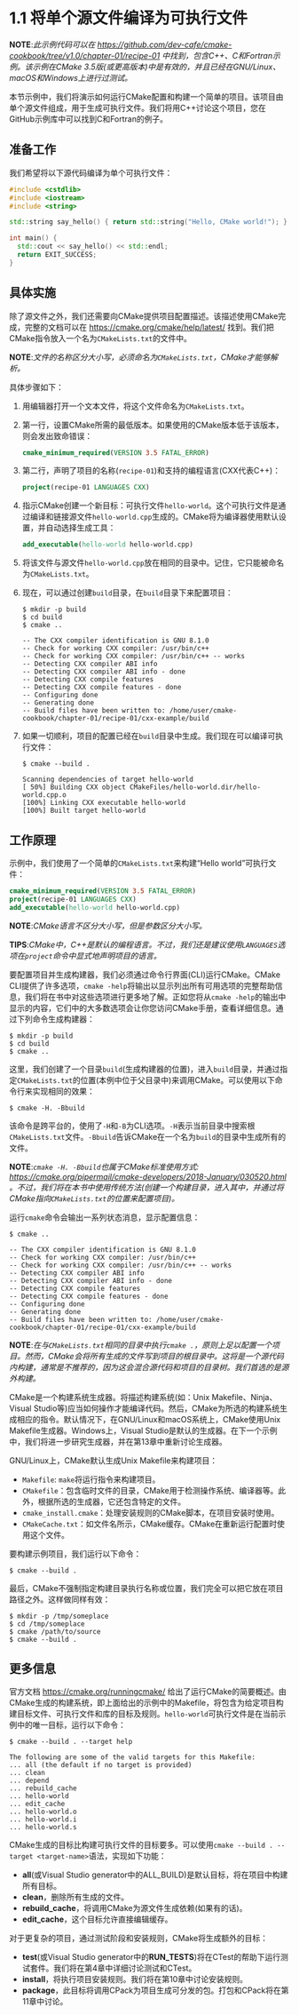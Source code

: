 # 1.1 将单个源文件编译为可执行文件

**NOTE**:*此示例代码可以在 https://github.com/dev-cafe/cmake-cookbook/tree/v1.0/chapter-01/recipe-01 中找到，包含C++、C和Fortran示例。该示例在CMake 3.5版(或更高版本)中是有效的，并且已经在GNU/Linux、macOS和Windows上进行过测试。*

本节示例中，我们将演示如何运行CMake配置和构建一个简单的项目。该项目由单个源文件组成，用于生成可执行文件。我们将用C++讨论这个项目，您在GitHub示例库中可以找到C和Fortran的例子。

## 准备工作

我们希望将以下源代码编译为单个可执行文件：

```c++
#include <cstdlib>
#include <iostream>
#include <string>

std::string say_hello() { return std::string("Hello, CMake world!"); }

int main() {
  std::cout << say_hello() << std::endl;
  return EXIT_SUCCESS;
}
```

## 具体实施

除了源文件之外，我们还需要向CMake提供项目配置描述。该描述使用CMake完成，完整的文档可以在 https://cmake.org/cmake/help/latest/ 找到。我们把CMake指令放入一个名为`CMakeLists.txt`的文件中。

**NOTE**:*文件的名称区分大小写，必须命名为`CMakeLists.txt`，CMake才能够解析。*

具体步骤如下：

1. 用编辑器打开一个文本文件，将这个文件命名为`CMakeLists.txt`。

2. 第一行，设置CMake所需的最低版本。如果使用的CMake版本低于该版本，则会发出致命错误：

   ```cmake
   cmake_minimum_required(VERSION 3.5 FATAL_ERROR)
   ```

3. 第二行，声明了项目的名称(`recipe-01`)和支持的编程语言(CXX代表C++)：

   ```cmake
   project(recipe-01 LANGUAGES CXX)
   ```

4. 指示CMake创建一个新目标：可执行文件`hello-world`。这个可执行文件是通过编译和链接源文件`hello-world.cpp`生成的。CMake将为编译器使用默认设置，并自动选择生成工具：

   ```cmake
   add_executable(hello-world hello-world.cpp)
   ```

5. 将该文件与源文件`hello-world.cpp`放在相同的目录中。记住，它只能被命名为`CMakeLists.txt`。

6. 现在，可以通过创建`build`目录，在`build`目录下来配置项目：

   ```shell
   $ mkdir -p build
   $ cd build
   $ cmake ..
   
   -- The CXX compiler identification is GNU 8.1.0
   -- Check for working CXX compiler: /usr/bin/c++
   -- Check for working CXX compiler: /usr/bin/c++ -- works
   -- Detecting CXX compiler ABI info
   -- Detecting CXX compiler ABI info - done
   -- Detecting CXX compile features
   -- Detecting CXX compile features - done
   -- Configuring done
   -- Generating done
   -- Build files have been written to: /home/user/cmake-cookbook/chapter-01/recipe-01/cxx-example/build
   ```

7. 如果一切顺利，项目的配置已经在`build`目录中生成。我们现在可以编译可执行文件：

   ```shell
   $ cmake --build .
   
   Scanning dependencies of target hello-world
   [ 50%] Building CXX object CMakeFiles/hello-world.dir/hello-world.cpp.o
   [100%] Linking CXX executable hello-world
   [100%] Built target hello-world
   ```

## 工作原理

示例中，我们使用了一个简单的`CMakeLists.txt`来构建“Hello world”可执行文件：

```cmake
cmake_minimum_required(VERSION 3.5 FATAL_ERROR)
project(recipe-01 LANGUAGES CXX)
add_executable(hello-world hello-world.cpp)
```

**NOTE**:*CMake语言不区分大小写，但是参数区分大小写。*

**TIPS**:*CMake中，C++是默认的编程语言。不过，我们还是建议使用`LANGUAGES`选项在`project`命令中显式地声明项目的语言。*

要配置项目并生成构建器，我们必须通过命令行界面(CLI)运行CMake。CMake CLI提供了许多选项，`cmake -help`将输出以显示列出所有可用选项的完整帮助信息，我们将在书中对这些选项进行更多地了解。正如您将从`cmake -help`的输出中显示的内容，它们中的大多数选项会让你您访问CMake手册，查看详细信息。通过下列命令生成构建器：

```shell
$ mkdir -p build
$ cd build
$ cmake ..
```

这里，我们创建了一个目录`build`(生成构建器的位置)，进入`build`目录，并通过指定`CMakeLists.txt`的位置(本例中位于父目录中)来调用CMake。可以使用以下命令行来实现相同的效果：

```shell
$ cmake -H. -Bbuild
```

该命令是跨平台的，使用了`-H`和`-B`为CLI选项。`-H`表示当前目录中搜索根`CMakeLists.txt`文件。`-Bbuild`告诉CMake在一个名为`build`的目录中生成所有的文件。

**NOTE**:*`cmake -H. -Bbuild`也属于CMake标准使用方式: https://cmake.org/pipermail/cmake-developers/2018-January/030520.html 。不过，我们将在本书中使用传统方法(创建一个构建目录，进入其中，并通过将CMake指向`CMakeLists.txt`的位置来配置项目)。*

运行`cmake`命令会输出一系列状态消息，显示配置信息：

```shell
$ cmake ..

-- The CXX compiler identification is GNU 8.1.0
-- Check for working CXX compiler: /usr/bin/c++
-- Check for working CXX compiler: /usr/bin/c++ -- works
-- Detecting CXX compiler ABI info
-- Detecting CXX compiler ABI info - done
-- Detecting CXX compile features
-- Detecting CXX compile features - done
-- Configuring done
-- Generating done
-- Build files have been written to: /home/user/cmake-cookbook/chapter-01/recipe-01/cxx-example/build
```

**NOTE**:*在与`CMakeLists.txt`相同的目录中执行`cmake .`，原则上足以配置一个项目。然而，CMake会将所有生成的文件写到项目的根目录中。这将是一个源代码内构建，通常是不推荐的，因为这会混合源代码和项目的目录树。我们首选的是源外构建。*

CMake是一个构建系统生成器。将描述构建系统(如：Unix Makefile、Ninja、Visual Studio等)应当如何操作才能编译代码。然后，CMake为所选的构建系统生成相应的指令。默认情况下，在GNU/Linux和macOS系统上，CMake使用Unix Makefile生成器。Windows上，Visual Studio是默认的生成器。在下一个示例中，我们将进一步研究生成器，并在第13章中重新讨论生成器。

GNU/Linux上，CMake默认生成Unix Makefile来构建项目：

* `Makefile`: `make`将运行指令来构建项目。
* `CMakefile`：包含临时文件的目录，CMake用于检测操作系统、编译器等。此外，根据所选的生成器，它还包含特定的文件。
* `cmake_install.cmake`：处理安装规则的CMake脚本，在项目安装时使用。
* `CMakeCache.txt`：如文件名所示，CMake缓存。CMake在重新运行配置时使用这个文件。

要构建示例项目，我们运行以下命令：

```shell
$ cmake --build .
```

最后，CMake不强制指定构建目录执行名称或位置，我们完全可以把它放在项目路径之外。这样做同样有效：

```shell
$ mkdir -p /tmp/someplace
$ cd /tmp/someplace
$ cmake /path/to/source
$ cmake --build .
```

## 更多信息

官方文档 https://cmake.org/runningcmake/ 给出了运行CMake的简要概述。由CMake生成的构建系统，即上面给出的示例中的Makefile，将包含为给定项目构建目标文件、可执行文件和库的目标及规则。`hello-world`可执行文件是在当前示例中的唯一目标，运行以下命令：

```shell
$ cmake --build . --target help

The following are some of the valid targets for this Makefile:
... all (the default if no target is provided)
... clean
... depend
... rebuild_cache
... hello-world
... edit_cache
... hello-world.o
... hello-world.i
... hello-world.s
```

CMake生成的目标比构建可执行文件的目标要多。可以使用`cmake --build . --target <target-name>`语法，实现如下功能：

* **all**(或Visual Studio generator中的ALL_BUILD)是默认目标，将在项目中构建所有目标。
* **clean**，删除所有生成的文件。
* **rebuild_cache**，将调用CMake为源文件生成依赖(如果有的话)。
* **edit_cache**，这个目标允许直接编辑缓存。

对于更复杂的项目，通过测试阶段和安装规则，CMake将生成额外的目标：

* **test**(或Visual Studio generator中的**RUN_TESTS**)将在CTest的帮助下运行测试套件。我们将在第4章中详细讨论测试和CTest。
* **install**，将执行项目安装规则。我们将在第10章中讨论安装规则。
* **package**，此目标将调用CPack为项目生成可分发的包。打包和CPack将在第11章中讨论。

